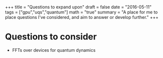 +++
title = "Questions to expand upon"
draft = false
date = "2016-05-11"
tags = ["gpu","uqs","quantum"]
math = "true"
summary = "A place for me to place questions I've considered, and aim to answer or develop further."
+++

# Questions to consider

- FFTs over devices for quantum dynamics